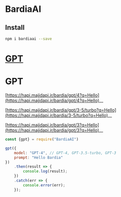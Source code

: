 # BardiaAI

## Install

```bash
npm i bardiaai --save
```

# [GPT](#GPT)

# GPT

[https://hapi.majidapi.ir/bardia/gpt/4?q=Hello](https://hapi.majidapi.ir/bardia/gpt/4?q=Hello)__

[https://hapi.majidapi.ir/bardia/gpt/3-5/turbo?q=Hello](https://hapi.majidapi.ir/bardia/3-5/turbo?q=Hello)__

[https://hapi.majidapi.ir/bardia/gpt/3?q=Hello](https://hapi.majidapi.ir/bardia/gpt/3?q=Hello)__

```javascript
const {gpt} = require("BardiaAI")

gpt({
    model: "GPT-4", // GPT-4, GPT-3.5-turbo, GPT-3
    prompt: "Hello Bardia"
})
    .then(result => {
        console.log(result);
    })
    .catch(err => {
        console.error(err);
    });
```
